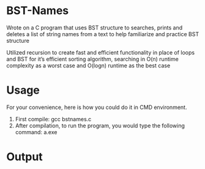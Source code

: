 # BST-Names
Wrote on a C program that uses BST structure to searches, prints and deletes a list of string names from a text to help familiarize and practice BST structure  
    
Utilized recursion to create fast and efficient functionality in place of loops and BST for it’s efficient sorting algorithm, searching in O(n) runtime complexity as a worst case and O(logn) runtime as the best case

# Usage
For your convenience, here is how you could do it in CMD environment.

1. First compile: gcc bstnames.c
2. After compilation, to run the program, you would type the following command: a.exe

# Output
